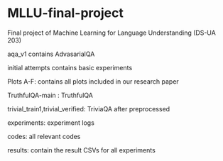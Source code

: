 # MLLU-final-project
Final project of Machine Learning for Language Understanding (DS-UA 203)

aqa_v1 contains AdvasarialQA

initial attempts contains basic experiments

Plots A-F: contains all plots included in our research paper

TruthfulQA-main : TruthfulQA

trivial_train1,trivial_verified: TriviaQA after preprocessed

experiments: experiment logs

codes: all relevant codes

results: contain the result CSVs for all experiments
